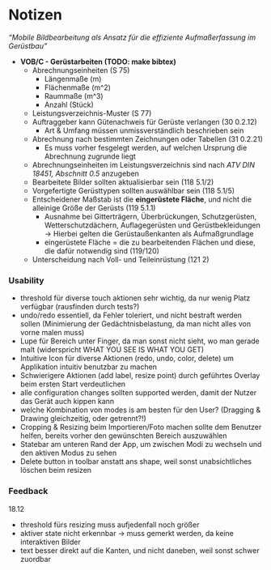 # Notizen 

*“Mobile Bildbearbeitung als Ansatz für die effiziente Aufmaßerfassung im Gerüstbau”*

- **VOB/C - Gerüstarbeiten (TODO: make bibtex)**
  - Abrechnungseinheiten (S 75)
    - Längenmaße (m)
    - Flächenmaße (m^2)
    - Raummaße (m^3)
    - Anzahl (Stück)
  - Leistungsverzeichnis-Muster (S 77)
  - Auftraggeber kann Gütenachweis für Gerüste verlangen (30 0.2.12)
    - Art & Umfang müssen unmissverständlich beschrieben sein
  - Abrechnung nach bestimmten Zeichnungen oder Tabellen (31 0.2.21)
    - Es muss vorher fesgelegt werden, auf welchen Ursprung die Abrechnung zugrunde liegt
  - Abrechnungseinheiten im Leistungsverzeichnis sind nach *ATV DIN 18451, Abschnitt 0.5* anzugeben
  - Bearbeitete Bilder sollten aktualisierbar sein (118 5.1/2)
  - Vorgefertigte Gerüsttypen sollten auswählbar sein (118 5.1/5)
  - Entscheidener Maßstab ist die **eingerüstete Fläche**, und nicht die alleinige Größe der Gerüsts (119 5.1.1)
    - Ausnahme bei Gitterträgern, Überbrückungen, Schutzgerüsten, Wetterschutzdächern, Auflagegerüsten und
    Gerüstbekleidungen -> Hierbei gelten die Gerüstaußenkanten als Aufmaßgrundlage
    - eingerüstete Fläche = die zu bearbeitenden Flächen und diese, die dafür notwendig sind (119/120)
  - Unterscheidung nach Voll- und Teileinrüstung (121 2)
  

### Usability
  
- threshold für diverse touch aktionen sehr wichtig, da nur wenig Platz verfügbar (rausfinden durch tests?)
- undo/redo essentiell, da Fehler toleriert, und nicht bestraft werden sollen (Minimierung der Gedächtnisbelastung, da man nicht alles von vorne malen muss)
- Lupe für Bereich unter Finger, da man sonst nicht sieht, wo man gerade malt (widerspricht WHAT YOU SEE IS WHAT YOU GET)
- Intuitive Icon für diverse Aktionen (redo, undo, color, delete) um Applikation intuitiv benutzbar zu machen
- Schwierigere Aktionen (add label, resize point) durch geführtes Overlay beim ersten Start verdeutlichen
- alle configuration changes sollten supported werden, damit der Nutzer das Gerät auch kippen kann
- welche Kombination von modes is am besten für den User? (Dragging & Drawing gleichzeitig, oder getrennt?!)
- Cropping & Resizing beim Importieren/Foto machen sollte dem Benutzer helfen, bereits vorher den gewünschten Bereich auszuwählen
- Statebar am unteren Rand der App, um zwischen Modi zu wechseln und den aktiven Modus zu sehen
- Delete button in toolbar anstatt ans shape, weil sonst unabsichtliches löschen beim resizen


### Feedback

18.12
- threshold fürs resizing muss aufjedenfall noch größer
- aktiver state nicht erkennbar -> muss gemerkt werden, da keine interaktiven Bilder
- text besser direkt auf die Kanten, und nicht daneben, weil sonst schwer zuordbar

